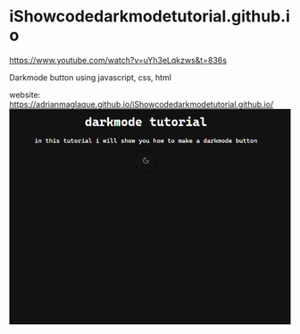 # iShowcodedarkmodetutorial.github.io
https://www.youtube.com/watch?v=uYh3eLqkzws&t=836s

Darkmode button using javascript, css, html

website:  https://adrianmaglaque.github.io/iShowcodedarkmodetutorial.github.io/
![preview](prev1.png)

